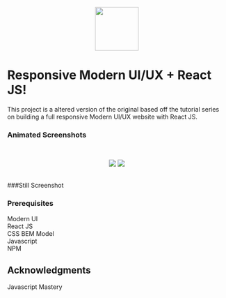 <p align="center">
<img src="https://external-content.duckduckgo.com/iu/?u=https%3A%2F%2Fupload.wikimedia.org%2Fwikipedia%2Fcommons%2Fthumb%2Fa%2Fa7%2FReact-icon.svg%2F1200px-React-icon.svg.png&f=1&nofb=1" height="100" width="100">

</p>

# Responsive Modern UI/UX + React JS!

This project is a altered version of the original based off the tutorial series on building a full responsive Modern UI/UX website with React JS.

### Animated Screenshots
</br>
<p align="center">
<img src="https://github.com/gdavisiv/InterWeb_jsm/blob/main/GPT3-FullScreen.gif">
<img src="https://github.com/gdavisiv/InterWeb_jsm/blob/main/GPT3-MobileView.gif">
</p>
</br>
###Still Screenshot

### Prerequisites

Modern UI</br>
React JS</br>
CSS BEM Model</br>
Javascript</br>
NPM</br>



## Acknowledgments

Javascript Mastery
